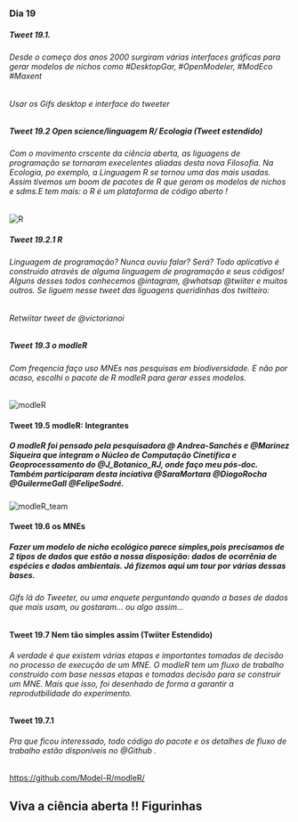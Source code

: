 ### Dia 19

##### Tweet 19.1. 
###### Desde o começo dos anos 2000 surgiram várias interfaces gráficas para gerar modelos de nichos como #DesktopGar, #OpenModeler, #ModEco #Maxent

###### Usar os Gifs desktop  e interface do tweeter
 

##### Tweet 19.2 Open science/linguagem R/ Ecologia (Tweet estendido)
###### Com o movimento crscente da ciência aberta, as liguagens de programação se tornaram execelentes aliadas desta nova Filosofia. Na Ecologia, po exemplo, a Linguagem R  se tornou uma das mais usadas. Assim tivemos um boom de pacotes de R que geram os modelos de  nichos e sdms.E tem mais: o R é um plataforma de  código aberto !

![R](https://user-images.githubusercontent.com/11633554/90060360-fd4e0d00-dcba-11ea-9310-524fe6f78c95.png)


##### Tweet 19.2.1  R
###### Linguagem de programação? Nunca ouviu falar? Será? Todo aplicativo é construido através de alguma linguagem de programação e seus códigos! Alguns desses todos conhecemos @intagram, @whatsap @twiiter e muitos outros. Se liguem nesse tweet das liguagens queridinhas dos twitteiro:
###### Retwiitar tweet de @victorianoi


##### Tweet 19.3 o modleR
###### Com freqencia faço uso MNEs nas pesquisas em biodiversidade. E não por acaso, escolhi o pacote de R modleR para gerar esses modelos. 

![modleR](https://user-images.githubusercontent.com/11633554/90061246-4357a080-dcbc-11ea-9142-a7577b183492.png)


#### Tweet 19.5 modleR: Integrantes

##### O modleR foi pensado pela pesquisadora @ Andrea-Sanchés e @Marinez Siqueira que integram o Núcleo de Computação Cinetífica e Geoprocessamento do @J_Botanico_RJ, onde faço meu pós-doc. Também participaram desta inciativa @SaraMortara @DiogoRocha @GuilermeGall @FelipeSodré.  

![modleR_team](https://user-images.githubusercontent.com/11633554/90061768-ffb16680-dcbc-11ea-84cd-160945753c62.png)



#### Tweet 19.6 os MNEs
##### Fazer um modelo de nicho ecológico parece simples,pois precisamos de 2 tipos de dados que estão a nossa disposição: dados de ocorrênia de espécies  e dados ambientais. Já fizemos aqui um tour por várias dessas bases. 

###### Gifs lá do Tweeter, ou uma enquete perguntando quando a bases de dados que mais usam, ou gostaram... ou algo assim...


#### Tweet 19.7 Nem tão simples assim (Twiiter Estendido)

###### A verdade é que existem várias etapas e importantes tomadas de decisão no processo de execução de um MNE. O modleR tem um fluxo de trabalho construido com base nessas etapas e tomadas decisão para se construir um MNE. Mais que isso, foi desenhado de forma a garantir a reprodutbilidade do experimento.



#### Tweet 19.7.1
###### Pra que ficou interessado, todo código do pacote e os detalhes de fluxo de trabalho estão disponíveis no @Github . 

https://github.com/Model-R/modleR/

## Viva a ciência aberta !! Figurinhas
